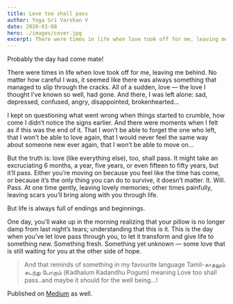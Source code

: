 ```yaml
---
title: Love too shall pass
author: Yoga Sri Varshan V
date: 2020-03-08
hero: ./images/cover.jpg
excerpt: There were times in life when love took off for me, leaving me behind. No matter how careful I was, it seemed like there was always something that managed to slip through the cracks.
---
```


Probably the day had come mate!

There were times in life when love took off for me, leaving me behind. No matter how careful I was, it seemed like there was always something that managed to slip through the cracks. All of a sudden, love — the love I thought I’ve known so well, had gone. And there, I was left alone: sad, depressed, confused, angry, disappointed, brokenhearted…

I kept on questioning what went wrong when things started to crumble, how come I didn’t notice the signs earlier. And there were moments when I felt as if this was the end of it. That I won’t be able to forget the one who left, that I won’t be able to love again, that I would never feel the same way about someone new ever again, that I won’t be able to move on…

But the truth is: love (like everything else), too, shall pass. It might take an excruciating 6 months, a year, five years, or even fifteen to fifty years, but it’ll pass. Either you’re moving on because you feel like the time has come, or because it’s the only thing you can do to survive, it doesn’t matter. It. Will. Pass. At one time gently, leaving lovely memories; other times painfully, leaving scars you’ll bring along with you through life.

But life is always full of endings and beginnings.

One day, you’ll wake up in the morning realizing that your pillow is no longer damp from last night’s tears; understanding that this is it. This is the day when you’ve let love pass through you, to let it transform and give life to something new. Something fresh. Something yet unknown — some love that is still waiting for you at the other side of hope.

> And that reminds of something in my favourite language Tamil-காதலும் கடந்து போகும் (Kadhalum Kadandhu Pogum) meaning Love too shall pass..and maybe it should for the well being…!

Published on [Medium](https://medium.com/@yogasrivarshan/love-too-shall-pass-e71e59cb366d) as well.
